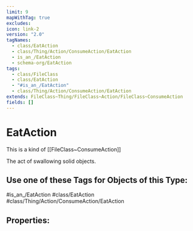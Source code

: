 ```yaml
---
limit: 9
mapWithTag: true
excludes: 
icon: link-2
version: "2.0"
tagNames:
  - class/EatAction
  - class/Thing/Action/ConsumeAction/EatAction
  - is_an_/EatAction
  - schema-org/EatAction
tags:
  - class/FileClass
  - class/EatAction
  - "#is_an_/EatAction"
  - class/Thing/Action/ConsumeAction/EatAction
extends: FileClass~Thing/FileClass~Action/FileClass~ConsumeAction
fields: []
---
```


# EatAction
This is a kind of [[FileClass~ConsumeAction]]

The act of swallowing solid objects.


## Use one of these Tags for Objects of this Type:

#is_an_/EatAction
#class/EatAction
#class/Thing/Action/ConsumeAction/EatAction

## Properties:


